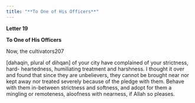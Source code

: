 ```yaml
---
title: "**To One of His Officers**" 
---
```

**Letter 19**

**To One of His Officers**

Now, the cultivators207

\[dahaqin, plural of dihqan\] of your city have complained of your strictness, hard\- heartedness, humiliating treatment and harshness\. I thought it over and found that since they are unbelievers, they cannot be brought near nor kept away nor treated severely because of the pledge with them\. Behave with them in\-between strictness and softness, and adopt for them a mingling or remoteness, aloofness with nearness, if Allah so pleases\.

